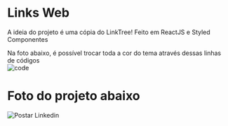# Links Web

A ideia do projeto é uma cópia do LinkTree! 
Feito em ReactJS e Styled Componentes

Na foto abaixo, é possível trocar toda a cor do tema através dessas linhas de códigos
<br>
![code](https://github.com/NicolasLimaDEV/LinksWeb/assets/91435296/aac7e62c-70db-4d5a-819e-05ab7a4d9107)

# Foto do projeto abaixo

![Postar Linkedin](https://github.com/NicolasLimaDEV/LinksWeb/assets/91435296/f15cb48a-8b90-4090-819b-4156c3b3bb3d)


